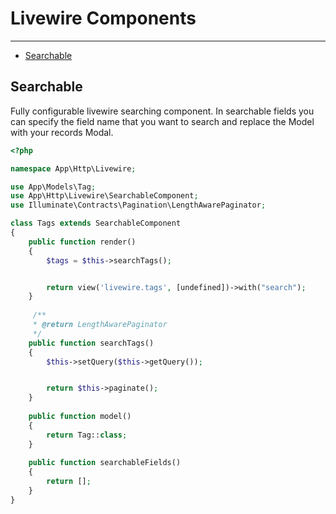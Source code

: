 # Livewire Components

---

- [Searchable](#searchable)

<a name="searchable"></a>
## Searchable

Fully configurable livewire searching component.
In searchable fields you can specify the field name that you want to search and replace the Model with your records Modal.

```php
<?php

namespace App\Http\Livewire;

use App\Models\Tag;
use App\Http\Livewire\SearchableComponent;
use Illuminate\Contracts\Pagination\LengthAwarePaginator;

class Tags extends SearchableComponent
{
    public function render()
    {
        $tags = $this->searchTags();


        return view('livewire.tags', [undefined])->with("search");
    }
    
     /**
     * @return LengthAwarePaginator
     */
    public function searchTags()
    {
        $this->setQuery($this->getQuery());


        return $this->paginate();
    }
    
    public function model()
    {
        return Tag::class;
    }
    
    public function searchableFields()
    {
        return [];
    }
}
```
